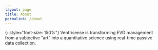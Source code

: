 ```yaml
---
layout: page
title: About
permalink: /about
---
```


{: style="font-size: 150%"}
Ventrisense is transforming EVD management from a subjective “art” into a
quantitative science  using real-time passive data collection.
